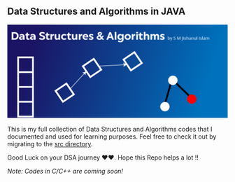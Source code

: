 ## **Data Structures and Algorithms in JAVA**

<img src="githubDSA-01.png" />

This is my full collection of Data Structures and Algorithms codes that I documented and used for learning purposes. Feel free to check it out by migrating to the <a href="https://github.com/S-M-J-I/Data-Structures-N-Algorithms/tree/master/src">src directory</a>.

Good Luck on your DSA journey ❤️❤️. Hope this Repo helps a lot !!

_Note: Codes in C/C++ are coming soon!_
